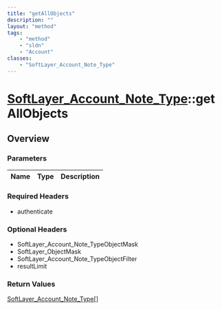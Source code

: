 ```yaml
---
title: "getAllObjects"
description: ""
layout: "method"
tags:
    - "method"
    - "sldn"
    - "Account"
classes:
    - "SoftLayer_Account_Note_Type"
---
```

# [SoftLayer_Account_Note_Type](/reference/services/SoftLayer_Account_Note_Type)::getAllObjects




## Overview 


### Parameters 
|Name | Type | Description |
| --- | --- | --- |


### Required Headers
* authenticate

### Optional Headers
* SoftLayer_Account_Note_TypeObjectMask
* SoftLayer_ObjectMask
* SoftLayer_Account_Note_TypeObjectFilter
* resultLimit

### Return Values
<a href='/reference/datatypes/SoftLayer_Account_Note_Type'>SoftLayer_Account_Note_Type[] </a>

